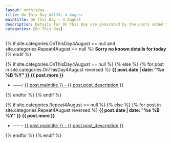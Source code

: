 ```yaml
---
layout: onthisday
title: On This Day &#124; 4 August
maintitle: On This Day — 4 August
description: Details for On This Day are genarated by the posts added to the website so the content is subject to changes/updates over time.
categories: [On This Day]
---
```


{% if site.categories.OnThisDay4August == null and site.categories.Repeat4August == null %}
<strong>Sorry no known details for today</strong>
{% endif %}

{% if site.categories.OnThisDay4August == null %}
{% else %}
{% for post in site.categories.OnThisDay4August reversed %}
<strong>{{ post.date | date: "%e %B %Y" }} {{ post.more }}</strong>
<ul>
<li> ——: <a href="{{ post.url }}">{{ post.maintitle }} - {{ post.post_description }}</a></li>
</ul>
{% endfor %}
{% endif %}

{% if site.categories.Repeat4August == null %}
{% else %}
{% for post in site.categories.Repeat4August reversed %}
<strong>{{ post.date | date: "%e %B %Y" }} {{ post.more }}</strong>
<ul>
<li> ——: <a href="{{ post.url }}">{{ post.maintitle }} - {{ post.post_description }}</a></li>
</ul>
{% endfor %}
{% endif %}
